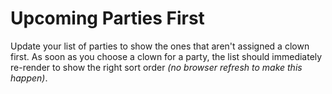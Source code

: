 # Upcoming Parties First

Update your list of parties to show the ones that aren't assigned a clown first. As soon as you choose a clown for a party, the list should immediately re-render to show the right sort order _(no browser refresh to make this happen)_.